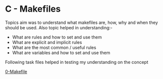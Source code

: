 # C - Makefiles

Topics aim was to understand what makefiles are, how, why and when they should be used. Also topic helped in understanding:-
* What are rules and how to set and use them
* What are explicit and implicit rules
* What are the most common / useful rules
* What are variables and how to set and use them

Following task files helped in testing my understanding on the concept

[0-Makefile](./0x1C-makefiles/0-Makefile)
